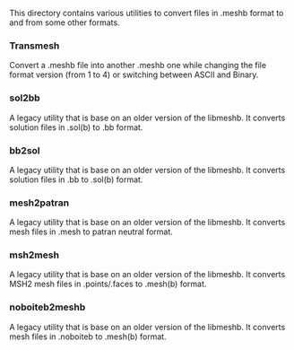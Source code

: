 This directory contains various utilities to convert files in .meshb format to and from some other formats.

### Transmesh
Convert a .meshb file into another .meshb one while changing the file format version (from 1 to 4) or switching between ASCII and Binary.

### sol2bb
A legacy utility that is base on an older version of the libmeshb. It converts solution files in .sol(b) to .bb format.

### bb2sol
A legacy utility that is base on an older version of the libmeshb. It converts solution files in .bb to .sol(b) format.

### mesh2patran
A legacy utility that is base on an older version of the libmeshb. It converts mesh files in .mesh to patran neutral format.

### msh2mesh
A legacy utility that is base on an older version of the libmeshb. It converts MSH2 mesh files in .points/.faces to .mesh(b) format.

### noboiteb2meshb
A legacy utility that is base on an older version of the libmeshb. It converts mesh files in .noboiteb to .mesh(b) format.
